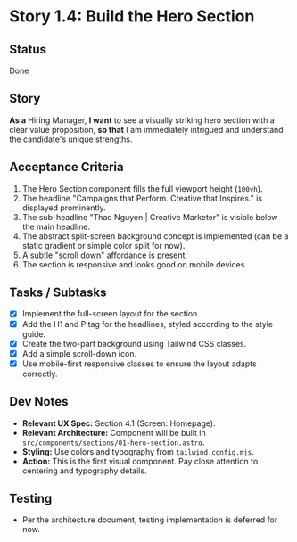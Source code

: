 # Story 1.4: Build the Hero Section

## Status
Done

## Story
**As a** Hiring Manager,
**I want** to see a visually striking hero section with a clear value proposition,
**so that** I am immediately intrigued and understand the candidate's unique strengths.

## Acceptance Criteria
1. The Hero Section component fills the full viewport height (`100vh`).
2. The headline "Campaigns that Perform. Creative that Inspires." is displayed prominently.
3. The sub-headline "Thao Nguyen | Creative Marketer" is visible below the main headline.
4. The abstract split-screen background concept is implemented (can be a static gradient or simple color split for now).
5. A subtle "scroll down" affordance is present.
6. The section is responsive and looks good on mobile devices.

## Tasks / Subtasks
- [x] Implement the full-screen layout for the section.
- [x] Add the H1 and P tag for the headlines, styled according to the style guide.
- [x] Create the two-part background using Tailwind CSS classes.
- [x] Add a simple scroll-down icon.
- [x] Use mobile-first responsive classes to ensure the layout adapts correctly.

## Dev Notes
- **Relevant UX Spec:** Section 4.1 (Screen: Homepage).
- **Relevant Architecture:** Component will be built in `src/components/sections/01-hero-section.astro`.
- **Styling:** Use colors and typography from `tailwind.config.mjs`.
- **Action:** This is the first visual component. Pay close attention to centering and typography details.

## Testing
- Per the architecture document, testing implementation is deferred for now.
